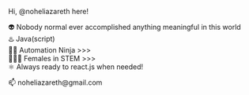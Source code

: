 <p>Hi, @noheliazareth here! </p>

👽 Nobody normal ever accomplished anything meaningful in this world <br>
♨️ Java(script) <br>
🥷🏽 Automation Ninja >>>  <br>
👩🏽‍💻 Females in STEM >>> <br>
⚛️ Always ready to react.js when needed!

<p>📫 noheliazareth@gmail.com </p>
